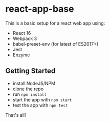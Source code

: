 # react-app-base

This is a basic setup for a react web app using:
- React 16
- Webpack 3
- babel-preset-env (for latest of ES2017+)
- Jest
- Enzyme

## Getting Started
- install NodeJS/NPM
- clone the repo
- run `npm install`
- start the app with `npm start`
- test the app with `npm test`

That's all!
